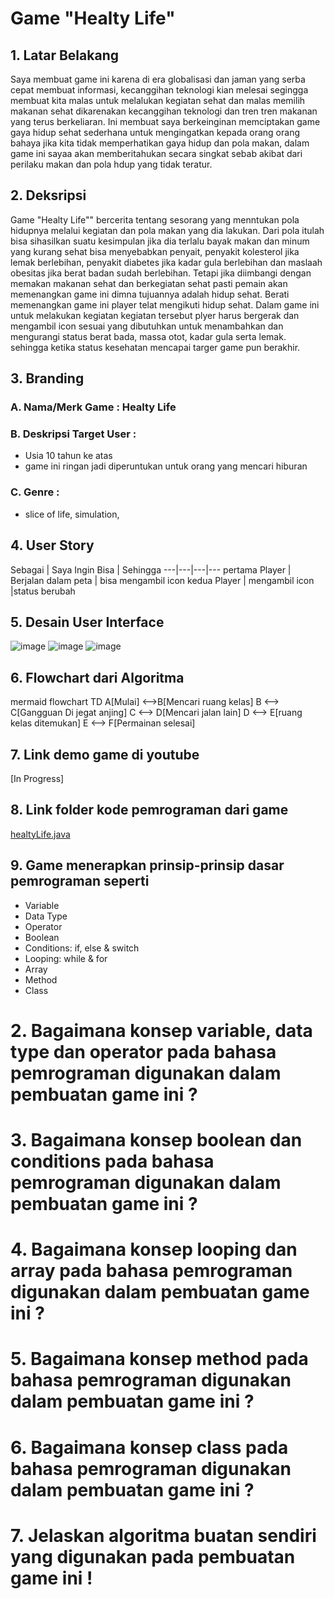 # Game "Healty Life"
## 1. Latar Belakang
  <p> Saya membuat game ini karena di era globalisasi dan jaman yang serba cepat membuat informasi, kecanggihan teknologi kian melesai segingga membuat kita malas untuk melalukan kegiatan sehat dan malas memilih makanan sehat dikarenakan kecanggihan teknologi dan tren tren makanan yang terus berkeliaran. Ini membuat saya berkeinginan memciptakan game gaya hidup sehat sederhana untuk mengingatkan kepada orang orang bahaya jika kita tidak memperhatikan gaya hidup dan pola makan, dalam game ini sayaa akan memberitahukan secara singkat sebab akibat dari perilaku makan dan pola hdup yang tidak teratur. 
</p>
 
## 2. Deksripsi
  Game "Healty Life""  bercerita tentang sesorang yang menntukan pola hidupnya melalui kegiatan dan pola makan yang dia lakukan. Dari pola itulah bisa sihasilkan suatu kesimpulan jika dia terlalu bayak makan dan minum yang kurang sehat bisa menyebabkan penyait, penyakit kolesterol jika lemak berlebihan, penyakit diabetes jika kadar gula berlebihan dan maslaah obesitas jika berat badan sudah berlebihan. Tetapi jika diimbangi dengan memakan makanan sehat dan berkegiatan sehat pasti pemain akan memenangkan game ini dimna tujuannya adalah hidup sehat. Berati memenangkan game ini player telat mengikuti hidup sehat.
  Dalam game ini untuk melakukan kegiatan kegiatan tersebut plyer harus bergerak dan mengambil icon sesuai yang dibutuhkan untuk menambahkan dan mengurangi status  berat bada, massa otot, kadar gula  serta lemak. sehingga ketika status kesehatan mencapai targer game pun berakhir.
## 3. Branding
### A. Nama/Merk Game : Healty Life
### B. Deskripsi Target User :
- Usia 10 tahun ke atas
- game ini ringan jadi diperuntukan untuk orang yang mencari hiburan
### C. Genre :
- slice of life, simulation,

## 4. User Story

Sebagai | Saya Ingin Bisa | Sehingga
---|---|---|---
pertama Player | Berjalan dalam peta | bisa mengambil icon 
kedua Player | mengambil icon |status berubah

## 5. Desain User Interface
![image](https://github.com/ratuqurratul33/23-pdp-tugas-akhir-game/assets/145249741/c0e08808-97e0-445f-9b58-c6a20cc8c82d)
![image](https://github.com/ratuqurratul33/23-pdp-tugas-akhir-game/assets/145249741/7af524a7-5a06-4638-abb3-70aa99944d33)
![image](https://github.com/ratuqurratul33/23-pdp-tugas-akhir-game/assets/145249741/8f9bbbd6-6652-4d1c-91ee-43748cf22e98)






## 6. Flowchart dari Algoritma

mermaid
flowchart TD
    A[Mulai] <-->B[Mencari ruang kelas]
    B <--> C[Gangguan Di jegat anjing]
    C <--> D[Mencari jalan lain]
    D <--> E[ruang kelas ditemukan]
    E <--> F[Permainan selesai]


## 7. Link demo game di youtube

[In Progress]

## 8. Link folder kode pemrograman dari game

[healtyLife.java](https://github.com/ratuqurratul33/23-pdp-tugas-akhir-game/blob/main/healtyLife.java)

## 9. Game menerapkan prinsip-prinsip dasar pemrograman seperti

   - Variable 
   - Data Type
   - Operator
   - Boolean
   - Conditions: if, else & switch
   - Looping: while & for
   - Array
   - Method
   - Class

# 2. Bagaimana konsep variable, data type dan operator pada bahasa pemrograman digunakan dalam pembuatan game ini ?

# 3. Bagaimana konsep boolean dan conditions pada bahasa pemrograman digunakan dalam pembuatan game ini ?

# 4. Bagaimana konsep looping dan array pada bahasa pemrograman digunakan dalam pembuatan game ini ?

# 5. Bagaimana konsep method pada bahasa pemrograman digunakan dalam pembuatan game ini ?

# 6. Bagaimana konsep class pada bahasa pemrograman digunakan dalam pembuatan game ini ?

# 7. Jelaskan algoritma buatan sendiri yang digunakan pada pembuatan game ini !


